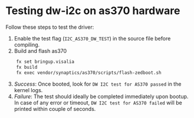 # Testing dw-i2c on as370 hardware

Follow these steps to test the driver:

1. Enable the test flag (``I2C_AS370_DW_TEST``) in the source file before compiling.
2. Build and flash as370
```bash
    fx set bringup.visalia
    fx build
    fx exec vendor/synaptics/as370/scripts/flash-zedboot.sh
```
3. *Success*: Once booted, look for ``DW I2C test for AS370 passed`` in the kernel logs.
4. *Failure*: The test should ideally be completed immediately upon bootup. In case of any error or timeout, ``DW I2C test for AS370 failed`` will be printed within couple of seconds.
